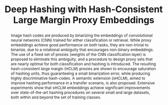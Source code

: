 ---
id:             2020-hashing
title:          "Deep Hashing with Hash-Consistent Large Margin Proxy Embeddings"
authors:        
    - Me
    - Yunsheng
    - Jose
    - Ehsan
    - Nuno
venue:          International Journal of Computer Vision (IJCV), 2020.
year:           "2020-07"
thumbnail:      assets/publications/2020-hashing/thumbnail.jpg
thumb_width:    80
bibtex:         "@article{MorgadoProxyHashing,<br>&emsp;author = {Morgado, Pedro and Li, Yunsheng and Costa Pereira, Jose and Saberian, Mohammad and Vasconcelos, Nuno},<br>&emsp;journal = {International Journal of Computer Vision},<br>&emsp;title = {Deep Hashing with Hash-Consistent Large Margin Proxy Embeddings},<br>&emsp;year = {2020},<br>&emsp;doi = {10.1007/s11263-020-01362-7},<br>&emsp;isbn = {1573-1405},<br>&emsp;url = {https://doi.org/10.1007/s11263-020-01362-7}<br>}"
links:
    pdf:        assets/publications/2020-hashing/hashing.pdf
    pdf:        http://link.springer.com/article/10.1007/s11263-020-01362-7
    paper:      http://arxiv.org/abs/2007.13912
    bibtex:     assets/publications/2020-hashing/ref.txt
layout: project
short_title: HCLM
abstract: "Image hash codes are produced by binarizing the embeddings of convolutional neural networks (CNN) trained for either classification or retrieval. While proxy embeddings achieve good performance on both tasks, they are non-trivial to binarize, due to a rotational ambiguity that encourages non-binary embeddings. The use of a fixed set of proxies (weights of the CNN classification layer) is proposed to eliminate this ambiguity, and a procedure to design proxy sets that are nearly optimal for both classification and hashing is introduced. The resulting hash-consistent large margin (HCLM) proxies are shown to encourage saturation of hashing units, thus guaranteeing a small binarization error, while producing highly discriminative hash-codes. A semantic extension (sHCLM), aimed to improve hashing performance in a transfer scenario, is also proposed. Extensive experiments show that sHCLM embeddings achieve significant improvements over state-of-the-art hashing procedures on several small and large datasets, both within and beyond the set of training classes."
---